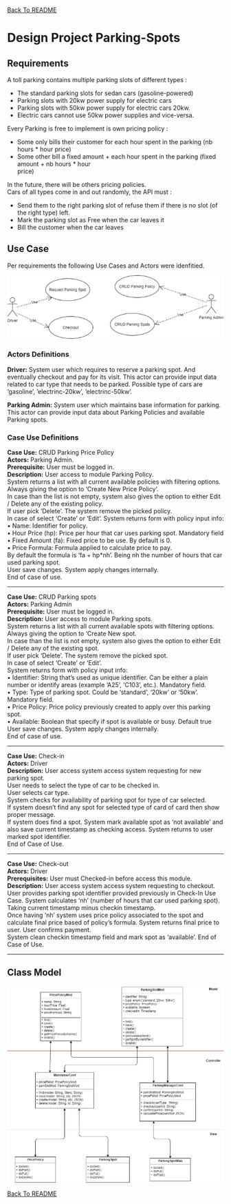 [Back To README](../README.md#Requirements,-Design-and-Architecture)

# Design Project Parking-Spots

## Requirements  

A toll parking contains multiple parking slots of different types :  

- The standard parking slots for sedan cars (gasoline-powered)
- Parking slots with 20kw power supply for electric cars
- Parking slots with 50kw power supply for electric cars 20kw.  
- Electric cars cannot use 50kw power supplies and vice-versa.  

Every Parking is free to implement is own pricing policy :   
- Some only bills their customer for each hour spent in the parking (nb hours * hour price)  
- Some other bill a fixed amount + each hour spent in the parking (fixed amount + nb hours * hour  
price)  

In the future, there will be others pricing policies.  
Cars of all types come in and out randomly, the API must :  
- Send them to the right parking slot of refuse them if there is no slot (of the right type) left.  
- Mark the parking slot as Free when the car leaves it  
- Bill the customer when the car leaves  

## Use Case 

Per requirements the following Use Cases and Actors were idenfitied.

![Case Use Diagram](ParkingSlotsUC.png)

### Actors Definitions

**Driver:** System user which requires to reserve a parking spot. And eventually checkout and pay for its visit. This actor can provide input data related to car type that needs to be parked. Possible type of cars are ‘gasoline’, ’electrinc-20kw’, ’electrinc-50kw’.

**Parking Admin:** System user which maintains base information for parking. This actor can provide input data about Parking Policies and available Parking spots.

### Case Use Definitions

**Case Use:** CRUD Parking Price Policy  
**Actors:** Parking Admin.  
**Prerequisite:**  User must be logged in.  
**Description:** User access to module Parking Policy.   
System returns a list with all current available policies with filtering options.  
Always giving the option to ‘Create New Price Policy’.  
In case than the list is not empty, system also gives the option to either Edit / Delete any of the existing policy.  
If user pick ‘Delete’. The system remove the picked policy.  
In case of select ‘Create’ or ‘Edit’. System returns form with policy input info:  
•	Name: Identifier for policy.  
•	Hour Price (hp): Price per hour that car uses parking spot. Mandatory field  
•	Fixed Amount (fa):  Fixed price to be use. By default is 0.  
•	Price Formula: Formula applied to calculate price to pay.  
By default the formula is ‘fa + hp*nh’. Being nh the number of hours that car used parking spot.   
User save changes. System apply changes internally.  
End of case of use.  

----------

**Case Use:** CRUD Parking spots  
**Actors:** Parking Admin  
**Prerequisite:**  User must be logged in.  
**Description:** User access to module Parking spots.   
System returns a list with all current available spots with filtering options.   
Always giving the option to ‘Create New spot.   
In case than the list is not empty, system also gives the option to either Edit / Delete any of the existing spot.  
If user pick ‘Delete’. The system remove the picked spot.  
In case of select ‘Create’ or ‘Edit’.   
System returns form with policy input info:  
•	Identifier: String that’s used as unique identifier. Can be either a plain number or identify areas (example ‘A25’, ‘C103’, etc.). Mandatory field.  
•	Type: Type of parking spot. Could be ‘standard’, ‘20kw’ or ‘50kw’. Mandatory field.  
•	Price Policy: Price policy previously created to apply over this parking spot.  
•	Available: Boolean that specify if spot is available or busy. Default true  
User save changes. System apply changes internally.  
End of case of use.  

----------
**Case Use:** Check-in  
**Actors:** Driver  
**Description:**  User access system access system requesting for new parking spot.   
User needs to select the type of car to be checked in.  
User selects car type.   
System checks for availability of parking spot for type of car selected.   
If system doesn’t find any spot for selected type of card of card then show proper message.    
If system does find a spot. System mark available spot as ‘not available’ and also save current timestamp as checking access. System returns to user marked spot identifier.  
End of Case of Use.	
 
----------

**Case Use:** Check-out  
**Actors:** Driver  
**Prerequisites:** User must Checked-in before access this module.  
**Description:**  User access system access system requesting to checkout.  
User provides parking spot identifier provided previously in Check-In Use Case.
System calculates ‘nh’ (number of hours that car used parking spot).   
Taking current timestamp minus checkin timestamp.   
Once having ‘nh’ system uses price policy associated to the spot and calculate final price based of policy’s formula. 
System returns final price to user. 
User confirms payment.   
System clean checkin timestamp field and mark spot as ‘available’.
End of Case of Use.

----------

## Class Model

![Class Diagram](ClassDiagram.png)

[Back To README](../README.md#Requirements,-Design-and-Architecture)